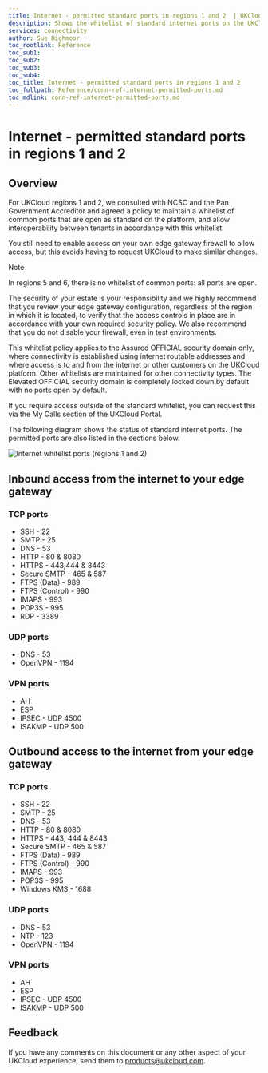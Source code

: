 ```yaml
---
title: Internet - permitted standard ports in regions 1 and 2  | UKCloud Ltd
description: Shows the whitelist of standard internet ports on the UKCloud managed perimeter firewalls
services: connectivity
author: Sue Highmoor
toc_rootlink: Reference
toc_sub1: 
toc_sub2:
toc_sub3:
toc_sub4:
toc_title: Internet - permitted standard ports in regions 1 and 2
toc_fullpath: Reference/conn-ref-internet-permitted-ports.md
toc_mdlink: conn-ref-internet-permitted-ports.md
---
```


# Internet - permitted standard ports in regions 1 and 2

## Overview

For UKCloud regions 1 and 2, we consulted with NCSC and the Pan Government Accreditor and agreed a policy to maintain a whitelist of common ports that are open as standard on the platform, and allow interoperability between tenants in accordance with this whitelist.

You still need to enable access on your own edge gateway firewall to allow access, but this avoids having to request UKCloud to make similar changes.

> [!NOTE]
> In regions 5 and 6, there is no whitelist of common ports: all ports are open.

The security of your estate is your responsibility and we highly recommend that you review your edge gateway configuration, regardless of the region in which it is located, to verify that the access controls in place are in accordance with your own required security policy. We also recommend that you do not disable your firewall, even in test environments.

This whitelist policy applies to the Assured OFFICIAL security domain only, where connectivity is established using internet routable addresses and where access is to and from the internet or other customers on the UKCloud platform. Other whitelists are maintained for other connectivity types. The Elevated OFFICIAL security domain is completely locked down by default with no ports open by default.

If you require access outside of the standard whitelist, you can request this via the My Calls section of the UKCloud Portal.

The following diagram shows the status of standard internet ports. The permitted ports are also listed in the sections below.

![Internet whitelist ports (regions 1 and 2)](images/internet_whitelist_ports_v1.3.png)

## Inbound access from the internet to your edge gateway

### TCP ports

- SSH - 22 
- SMTP - 25
- DNS - 53
- HTTP - 80 & 8080
- HTTPS - 443,444 & 8443
- Secure SMTP - 465 & 587
- FTPS (Data) - 989
- FTPS (Control) - 990
- IMAPS - 993
- POP3S - 995
- RDP - 3389

### UDP ports
  
- DNS - 53
- OpenVPN - 1194

### VPN ports

- AH
- ESP
- IPSEC - UDP 4500 
- ISAKMP - UDP 500

## Outbound access to the internet from your edge gateway

### TCP ports

- SSH - 22
- SMTP - 25
- DNS - 53
- HTTP - 80 & 8080
- HTTPS - 443, 444 & 8443
- Secure SMTP - 465 & 587
- FTPS (Data) - 989
- FTPS (Control) - 990
- IMAPS - 993
- POP3S - 995
- Windows KMS - 1688

### UDP ports

- DNS - 53
- NTP - 123
- OpenVPN - 1194

### VPN ports

- AH
- ESP
- IPSEC - UDP 4500
- ISAKMP - UDP 500

## Feedback

If you have any comments on this document or any other aspect of your UKCloud experience, send them to <products@ukcloud.com>.